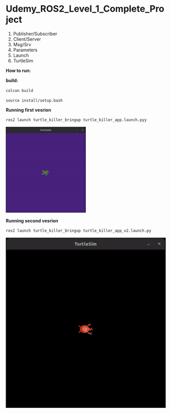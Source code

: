 # Udemy_ROS2_Level_1_Complete_Project

1. Publisher/Subscriber
2. Client/Server
3. Msg/Srv
4. Parameters
5. Launch
6. TurtleSim


**How to run:**

**build:**

`colcon build`

`source install/setup.bash`

**Running first vesrion** 
```bash
ros2 launch turtle_killer_bringup turtle_killer_app.launch.pyy
```
<img src="gifs/V1.gif" alt="using a color picker" width="50%" />

**Running second vesrion** 
```bash
ros2 launch turtle_killer_bringup turtle_killer_app_v2.launch.py
```
![using a color picker](gifs/V2.gif)
